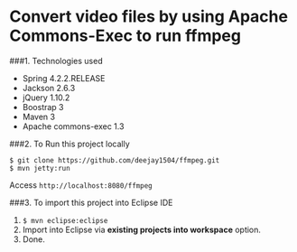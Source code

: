 Convert video files by using Apache Commons-Exec to run ffmpeg
==============================================================

###1. Technologies used
* Spring 4.2.2.RELEASE
* Jackson 2.6.3
* jQuery 1.10.2
* Boostrap 3
* Maven 3
* Apache commons-exec 1.3

###2. To Run this project locally
```shell
$ git clone https://github.com/deejay1504/ffmpeg.git
$ mvn jetty:run
```
Access ```http://localhost:8080/ffmpeg```

###3. To import this project into Eclipse IDE
1. ```$ mvn eclipse:eclipse```
2. Import into Eclipse via **existing projects into workspace** option.
3. Done.

